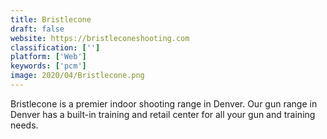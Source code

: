 ```yaml
---
title: Bristlecone
draft: false 
website: https://bristleconeshooting.com
classification: ['']
platform: ['Web']
keywords: ['pcm']
image: 2020/04/Bristlecone.png
---
```

Bristlecone is a premier indoor shooting range in Denver. Our gun range in Denver has a built-in training and retail center for all your gun and training needs.